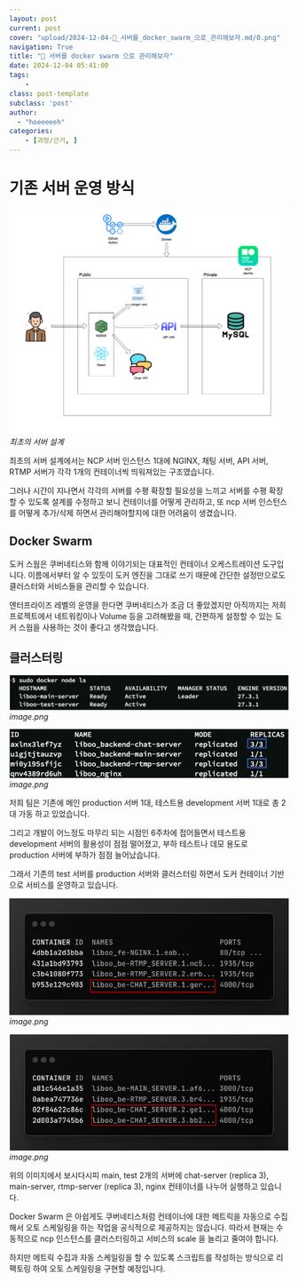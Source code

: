 ```yaml
---
layout: post
current: post
cover: "upload/2024-12-04-🐬_서버를_docker_swarm_으로_관리해보자.md/0.png"
navigation: True
title: "🐬 서버를 docker swarm 으로 관리해보자"
date: 2024-12-04 05:41:00
tags:
    - 
class: post-template
subclass: 'post'
author: 
  - "hoeeeeeh"
categories:
    - [과정/근거, ]
---
```


# 기존 서버 운영 방식


![0](/upload/2024-12-04-🐬_서버를_docker_swarm_으로_관리해보자.md/0.png)_최초의 서버 설계_


최초의 서버 설계에서는 NCP 서버 인스턴스 1대에 NGINX, 채팅 서버, API 서버, RTMP 서버가 각각 1개의 컨테이너씩 띄워져있는 구조였습니다.


그러나 시간이 지나면서 각각의 서버를 수평 확장할 필요성을 느끼고 서버를 수평 확장 할 수 있도록 설계를 수정하고 보니 컨테이너를 어떻게 관리하고, 또 ncp 서버 인스턴스를 어떻게 추가/삭제 하면서 관리해야할지에 대한 어려움이 생겼습니다.


## Docker Swarm


도커 스웜은 쿠버네티스와 함께 이야기되는 대표적인 컨테이너 오케스트레이션 도구입니다.  이름에서부터 알 수 있듯이 도커 엔진을 그대로 쓰기 때문에 간단한 설정만으로도 클러스터와 서비스들을 관리할 수 있습니다.


엔터프라이즈 레벨의 운영을 한다면 쿠버네티스가 조금 더 좋았겠지만 아직까지는 저희 프로젝트에서 네트워킹이나 Volume 등을 고려해봤을 때, 간편하게 설정할 수 있는 도커 스웜을 사용하는 것이 좋다고 생각했습니다.


## 클러스터링


![1](/upload/2024-12-04-🐬_서버를_docker_swarm_으로_관리해보자.md/1.png)_image.png_


![2](/upload/2024-12-04-🐬_서버를_docker_swarm_으로_관리해보자.md/2.png)_image.png_


저희 팀은 기존에 메인 production 서버 1대, 테스트용 development 서버 1대로 총 2대 가동 하고 있었습니다.


그리고 개발이 어느정도 마무리 되는 시점인 6주차에 접어들면서 테스트용 development 서버의 활용성이 점점 떨어졌고, 부하 테스트나 데모 용도로 production 서버에 부하가 점점 늘어났습니다. 


그래서 기존의 test 서버를 production 서버와 클러스터링 하면서 도커 컨테이너 기반으로 서비스를 운영하고 있습니다.


![3](/upload/2024-12-04-🐬_서버를_docker_swarm_으로_관리해보자.md/3.png)_image.png_


![4](/upload/2024-12-04-🐬_서버를_docker_swarm_으로_관리해보자.md/4.png)_image.png_


위의 이미지에서 보시다시피 main, test 2개의 서버에 chat-server (replica 3), main-server, rtmp-server (replica 3), nginx 컨테이너를 나누어 실행하고 있습니다.


Docker Swarm 은 아쉽게도 쿠버네티스처럼 컨테이너에 대한 메트릭을 자동으로 수집해서 오토 스케일링을 하는 작업을 공식적으로 제공하지는 않습니다. 따라서 현재는 수동적으로 ncp 인스턴스를 클러스터링하고 서비스의 scale 을 늘리고 줄여야 합니다.


하지만 메트릭 수집과 자동 스케일링을 할 수 있도록 스크립트를 작성하는 방식으로 리팩토링 하여 오토 스케일링을 구현할 예정입니다.

